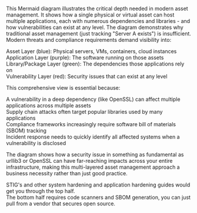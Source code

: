 This Mermaid diagram illustrates the critical depth needed in modern asset management. It shows how a single physical or virtual asset can host multiple applications, each with numerous dependencies and libraries - and how vulnerabilities can exist at any level.
The diagram demonstrates why traditional asset management (just tracking "Server A exists") is insufficient. Modern threats and compliance requirements demand visibility into:

Asset Layer (blue): Physical servers, VMs, containers, cloud instances\
Application Layer (purple): The software running on those assets\
Library/Package Layer (green): The dependencies those applications rely on\
Vulnerability Layer (red): Security issues that can exist at any level

This comprehensive view is essential because:

A vulnerability in a deep dependency (like OpenSSL) can affect multiple applications across multiple assets\
Supply chain attacks often target popular libraries used by many applications\
Compliance frameworks increasingly require software bill of materials (SBOM) tracking\
Incident response needs to quickly identify all affected systems when a vulnerability is disclosed

The diagram shows how a security issue in something as fundamental as urllib3 or OpenSSL can have far-reaching impacts across your entire infrastructure, making this multi-layered asset management approach a business necessity rather than just good practice.

STIG's and other system hardening and application hardening guides would get you through the top half.\
The bottom half requires code scanners and SBOM generation, you can just pull from a vendor that secures open source.
